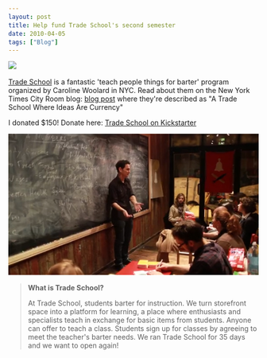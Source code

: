 ```yaml
---
layout: post
title: Help fund Trade School's second semester
date: 2010-04-05
tags: ["Blog"]
---
```


[![](http://www.kickstarter.com/projects/OurGoods/trade-school-0/widget/card.jpg)](http://kck.st/cmYDDu)

[Trade School](http://tradeschool.ourgoods.org/) is a fantastic 'teach people things for barter' program organized by Caroline Woolard in NYC. Read about them on the New York Times City Room blog: [blog post](http://cityroom.blogs.nytimes.com/2010/02/23/a-trade-school-where-ideas-are-currency/) where they're described as "A Trade School Where Ideas Are Currency"

I donated $150! Donate here: [Trade School on Kickstarter](http://www.kickstarter.com/projects/OurGoods/trade-school-0)

[![](Screen-shot-2010-04-05-at-10.53.21-AM.png "Screen shot 2010-04-05 at 10.53.21 AM")](http://www.flickr.com/photos/ourgoods)

> **What is Trade School?**
> 
> 
> At Trade School, students barter for instruction. We turn storefront space into a platform for learning, a place where enthusiasts and specialists teach in exchange for basic items from students. Anyone can offer to teach a class. Students sign up for classes by agreeing to meet the teacher's barter needs. We ran Trade School for 35 days and we want to open again!